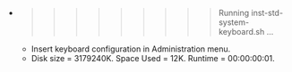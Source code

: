 * >>>>>>>>> Running inst-std-system-keyboard.sh ...
  * Insert keyboard configuration in Administration menu.
  * Disk size = 3179240K. Space Used = 12K. Runtime = 00:00:00:01.
